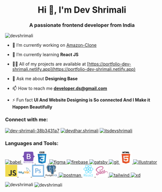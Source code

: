 <h1 align="center">Hi 👋, I'm Dev Shrimali</h1>
<h3 align="center">A passionate frontend developer from India</h3>

<p align="left"> <img src="https://avatars.githubusercontent.com/u/44333121?s=400&u=1d47d3d62633b9666e3e37aa040244345692c572&v=4" width:"100px" alt="devshrimali" /> </p>


- 🔭 I’m currently working on [Amazon-Clone](https://github.com/DevShrimali/Amazon-Clone)

- 🌱 I’m currently learning **React JS**

- 👨‍💻 All of my projects are available at [https://portfolio-dev-shrimali.netlify.app](https://portfolio-dev-shrimali.netlify.app)

- 💬 Ask me about **Designing Base**

- 📫 How to reach me **developer.ds@gmail.com**

- ⚡ Fun fact **UI And Website Designing is So connected And I Make it Happen Beautifully**

<h3 align="left">Connect with me:</h3>
<p align="left">
<a href="https://linkedin.com/in/dev-shrimali-38b3431a7" target="blank"><img align="center" src="https://cdn.jsdelivr.net/npm/simple-icons@3.0.1/icons/linkedin.svg" alt="dev-shrimali-38b3431a7" height="30" width="40" /></a>
<a href="https://fb.com/devdhar.shrimali" target="blank"><img align="center" src="https://cdn.jsdelivr.net/npm/simple-icons@3.0.1/icons/facebook.svg" alt="devdhar.shrimali" height="30" width="40" /></a>
<a href="https://instagram.com/itsdevshrimali" target="blank"><img align="center" src="https://cdn.jsdelivr.net/npm/simple-icons@3.0.1/icons/instagram.svg" alt="itsdevshrimali" height="30" width="40" /></a>
</p>

<h3 align="left">Languages and Tools:</h3>
<p align="left"> <a href="https://babeljs.io/" target="_blank"> <img src="https://www.vectorlogo.zone/logos/babeljs/babeljs-icon.svg" alt="babel" width="40" height="40"/> </a> <a href="https://getbootstrap.com" target="_blank"> <img src="https://raw.githubusercontent.com/devicons/devicon/master/icons/bootstrap/bootstrap-plain-wordmark.svg" alt="bootstrap" width="40" height="40"/> </a> <a href="https://www.w3schools.com/css/" target="_blank"> <img src="https://raw.githubusercontent.com/devicons/devicon/master/icons/css3/css3-original-wordmark.svg" alt="css3" width="40" height="40"/> </a> <a href="https://www.figma.com/" target="_blank"> <img src="https://www.vectorlogo.zone/logos/figma/figma-icon.svg" alt="figma" width="40" height="40"/> </a> <a href="https://firebase.google.com/" target="_blank"> <img src="https://www.vectorlogo.zone/logos/firebase/firebase-icon.svg" alt="firebase" width="40" height="40"/> </a> <a href="https://www.gatsbyjs.com/" target="_blank"> <img src="https://www.vectorlogo.zone/logos/gatsbyjs/gatsbyjs-icon.svg" alt="gatsby" width="40" height="40"/> </a> <a href="https://git-scm.com/" target="_blank"> <img src="https://www.vectorlogo.zone/logos/git-scm/git-scm-icon.svg" alt="git" width="40" height="40"/> </a> <a href="https://www.w3.org/html/" target="_blank"> <img src="https://raw.githubusercontent.com/devicons/devicon/master/icons/html5/html5-original-wordmark.svg" alt="html5" width="40" height="40"/> </a> <a href="https://www.adobe.com/in/products/illustrator.html" target="_blank"> <img src="https://www.vectorlogo.zone/logos/adobe_illustrator/adobe_illustrator-icon.svg" alt="illustrator" width="40" height="40"/> </a> <a href="https://developer.mozilla.org/en-US/docs/Web/JavaScript" target="_blank"> <img src="https://raw.githubusercontent.com/devicons/devicon/master/icons/javascript/javascript-original.svg" alt="javascript" width="40" height="40"/> </a> <a href="https://www.mysql.com/" target="_blank"> <img src="https://raw.githubusercontent.com/devicons/devicon/master/icons/mysql/mysql-original-wordmark.svg" alt="mysql" width="40" height="40"/> </a> <a href="https://www.photoshop.com/en" target="_blank"> <img src="https://raw.githubusercontent.com/devicons/devicon/master/icons/photoshop/photoshop-line.svg" alt="photoshop" width="40" height="40"/> </a> <a href="https://www.postgresql.org" target="_blank"> <img src="https://raw.githubusercontent.com/devicons/devicon/master/icons/postgresql/postgresql-original-wordmark.svg" alt="postgresql" width="40" height="40"/> </a> <a href="https://postman.com" target="_blank"> <img src="https://www.vectorlogo.zone/logos/getpostman/getpostman-icon.svg" alt="postman" width="40" height="40"/> </a> <a href="https://reactjs.org/" target="_blank"> <img src="https://raw.githubusercontent.com/devicons/devicon/master/icons/react/react-original-wordmark.svg" alt="react" width="40" height="40"/> </a> <a href="https://sass-lang.com" target="_blank"> <img src="https://raw.githubusercontent.com/devicons/devicon/master/icons/sass/sass-original.svg" alt="sass" width="40" height="40"/> </a> <a href="https://tailwindcss.com/" target="_blank"> <img src="https://www.vectorlogo.zone/logos/tailwindcss/tailwindcss-icon.svg" alt="tailwind" width="40" height="40"/> </a> <a href="https://www.adobe.com/products/xd.html" target="_blank"> <img src="https://cdn.worldvectorlogo.com/logos/adobe-xd.svg" alt="xd" width="40" height="40"/> </a> </p>

<p><img align="left" src="https://github-readme-stats.vercel.app/api/top-langs?username=devshrimali&show_icons=true&locale=en&layout=compact" alt="devshrimali" /></p>

<p>&nbsp;<img align="center" src="https://github-readme-stats.vercel.app/api?username=devshrimali&show_icons=true&locale=en" alt="devshrimali" /></p>
